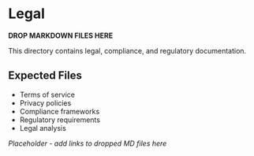 # Legal

**DROP MARKDOWN FILES HERE**

This directory contains legal, compliance, and regulatory documentation.

## Expected Files

- Terms of service
- Privacy policies
- Compliance frameworks
- Regulatory requirements
- Legal analysis

_Placeholder - add links to dropped MD files here_
